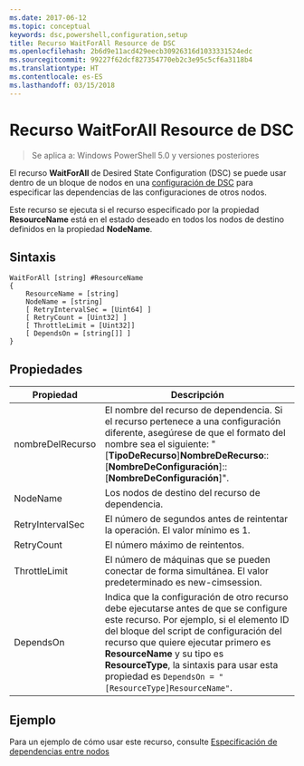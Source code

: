 ```yaml
---
ms.date: 2017-06-12
ms.topic: conceptual
keywords: dsc,powershell,configuration,setup
title: Recurso WaitForAll Resource de DSC
ms.openlocfilehash: 2b6d9e11acd429eecb30926316d1033331524edc
ms.sourcegitcommit: 99227f62dcf827354770eb2c3e95c5cf6a3118b4
ms.translationtype: HT
ms.contentlocale: es-ES
ms.lasthandoff: 03/15/2018
---
```

# <a name="dsc-waitforall-resource"></a>Recurso WaitForAll Resource de DSC

> Se aplica a: Windows PowerShell 5.0 y versiones posteriores

El recurso **WaitForAll** de Desired State Configuration (DSC) se puede usar dentro de un bloque de nodos en una [configuración de DSC](configurations.md) para especificar las dependencias de las configuraciones de otros nodos.

Este recurso se ejecuta si el recurso especificado por la propiedad **ResourceName** está en el estado deseado en todos los nodos de destino definidos en la propiedad **NodeName**.


## <a name="syntax"></a>Sintaxis

```
WaitForAll [string] #ResourceName
{
    ResourceName = [string]
    NodeName = [string]
    [ RetryIntervalSec = [Uint64] ]
    [ RetryCount = [Uint32] ] 
    [ ThrottleLimit = [Uint32]]
    [ DependsOn = [string[]] ]
}
```

## <a name="properties"></a>Propiedades

|  Propiedad  |  Descripción   | 
|---|---| 
| nombreDelRecurso| El nombre del recurso de dependencia. Si el recurso pertenece a una configuración diferente, asegúrese de que el formato del nombre sea el siguiente: "[__TipoDeRecurso__]__NombreDeRecurso__::[__NombreDeConfiguración__]::[__NombreDeConfiguración__]".| 
| NodeName| Los nodos de destino del recurso de dependencia.| 
| RetryIntervalSec| El número de segundos antes de reintentar la operación. El valor mínimo es 1.| 
| RetryCount| El número máximo de reintentos.| 
| ThrottleLimit| El número de máquinas que se pueden conectar de forma simultánea. El valor predeterminado es new-cimsession.| 
| DependsOn | Indica que la configuración de otro recurso debe ejecutarse antes de que se configure este recurso. Por ejemplo, si el elemento ID del bloque del script de configuración del recurso que quiere ejecutar primero es __ResourceName__ y su tipo es __ResourceType__, la sintaxis para usar esta propiedad es `DependsOn = "[ResourceType]ResourceName"`.|


## <a name="example"></a>Ejemplo

Para un ejemplo de cómo usar este recurso, consulte [Especificación de dependencias entre nodos](crossNodeDependencies.md)

